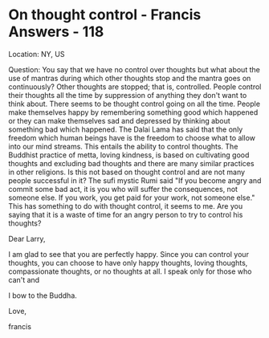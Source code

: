 # On thought control - Francis Answers - 118

Location: NY, US&nbsp;

Question: You say that we have no control over thoughts but what about the use of mantras during which other thoughts stop and the mantra goes on continuously? Other thoughts are stopped; that is, controlled. People control their thoughts all the time by suppression of anything they don't want to think about. There seems to be thought control going on all the time. People make themselves happy by remembering something good which happened or they can make themselves sad and depressed by thinking about something bad which happened. The Dalai Lama has said that the only freedom which human beings have is the freedom to choose what to allow into our mind streams. This entails the ability to control thoughts. The Buddhist practice of metta, loving kindness, is based on cultivating good thoughts and excluding bad thoughts and there are many similar practices in other religions. Is this not based on thought control and are not many people successful in it? The sufi mystic Rumi said "If you become angry and commit some bad act, it is you who will suffer the consequences, not someone else. If you work, you get paid for your work, not someone else." This has something to do with thought control, it seems to me. Are you saying that it is a waste of time for an angry person to try to control his thoughts?

Dear Larry,

I am glad to see that you are perfectly happy. Since you can control your thoughts, you can choose to have only happy thoughts, loving thoughts, compassionate thoughts, or no thoughts at all. I speak only for those who can't and

I bow to the Buddha.

Love,

francis

